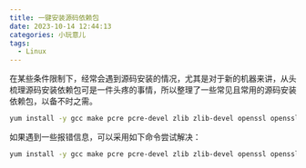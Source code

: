 ```yaml
---
title: 一键安装源码依赖包
date: 2023-10-14 12:44:13
categories: 小玩意儿
tags:
  - Linux
---
```


在某些条件限制下，经常会遇到源码安装的情况，尤其是对于新的机器来讲，从头梳理源码安装依赖包可是一件头疼的事情，所以整理了一些常见且常用的源码安装依赖包，以备不时之需。

```bash
yum install -y gcc make pcre pcre-devel zlib zlib-devel openssl openssl-devel libxml2 libxml2-devel
```

<!-- more -->

如果遇到一些报错信息，可以采用如下命令尝试解决：

```bash
yum install -y gcc make pcre pcre-devel zlib zlib-devel openssl openssl-devel libxml2 libxml2-devel --allowerasing --nobest
```